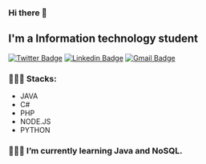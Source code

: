 ### Hi there 👋

<!--
**caiocichetti/caiocichetti** is a ✨ _special_ ✨ repository because its `README.md` (this file) appears on your GitHub profile. -->

## I'm a Information technology student


[![Twitter Badge](https://img.shields.io/badge/-@CaioCichetti-0984e3?style=flat-square&labelColor=0984e3&logo=twitter&logoColor=white&link=https://twitter.com/CaioCichetti)](https://twitter.com/CaioCichetti) 
[![Linkedin Badge](https://img.shields.io/badge/-Caio%20A%20C%20Roberto-0984e3?style=flat-square&labelColor=0984e3&logo=Linkedin&logoColor=white&link=https://www.linkedin.com/in/caio-antonio-cichetti-roberto/)](https://www.linkedin.com/in/caio-antonio-cichetti-roberto/) 
[![Gmail Badge](https://img.shields.io/badge/-caiocichetti08gmail.com-d63031?style=flat-square&labelColor=d63031&logo=Gmail&logoColor=white&link=mailto:caiocichetti08gmail.com)](caiocichetti08gmail.com)

### 👨🏻‍🔧 Stacks:
- JAVA
- C#
- PHP
- NODE.JS
- PYTHON
### 👨🏻‍💻 I’m currently learning Java and NoSQL.
